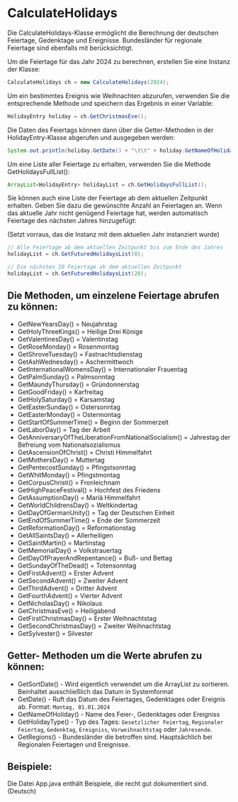 # CalculateHolidays

Die CalculateHolidays-Klasse ermöglicht die Berechnung der deutschen Feiertage, Gedenktage und Ereignisse. Bundesländer für regionale Feiertage sind ebenfalls mit berücksichtigt.

Um die Feiertage für das Jahr 2024 zu berechnen, erstellen Sie eine Instanz der Klasse:

```java
CalculateHolidays ch = new CalculateHolidays(2024);
```

Um ein bestimmtes Ereignis wie Weihnachten abzurufen, verwenden Sie die entsprechende Methode und speichern das Ergebnis in einer Variable:

```java
HolidayEntry holiday = ch.GetChristmasEve();
```

Die Daten des Feiertags können dann über die Getter-Methoden in der HolidayEntry-Klasse abgerufen und ausgegeben werden:

```java
System.out.println(holiday.GetDate() + "\t\t" + holiday.GetNameOfHoliday() + "\t\t" + holiday.GetHolidayType());
```

Um eine Liste aller Feiertage zu erhalten, verwenden Sie die Methode GetHolidaysFullList():

```java
ArrayList<HolidayEntry> holidayList = ch.GetHolidaysFullList();
```

Sie können auch eine Liste der Feiertage ab dem aktuellen Zeitpunkt erhalten. Geben Sie dazu die gewünschte Anzahl an Feiertagen an. Wenn das aktuelle Jahr nicht genügend Feiertage hat, werden automatisch Feiertage des nächsten Jahres hinzugefügt:

(Setzt vorraus, das die Instanz mit dem aktuellen Jahr instanziert wurde)

```java
// Alle Feiertage ab dem aktuellen Zeitpunkt bis zum Ende des Jahres
holidayList = ch.GetFuturedHolidaysList(0);

// Die nächsten 20 Feiertage ab dem aktuellen Zeitpunkt
holidayList = ch.GetFuturedHolidaysList(20);
```

## Die Methoden, um einzelene Feiertage abrufen zu können:

- GetNewYearsDay() = Neujahrstag
- GetHolyThreeKings() = Heilige Drei Könige
- GetValentinesDay() = Valentinstag
- GetRoseMonday() = Rosenmontag
- GetShroveTuesday() = Fastnachtsdienstag
- GetAshWednesday() = Aschermittwoch
- GetInternationalWomensDay() = Internationaler Frauentag
- GetPalmSunday() = Palmsonntag
- GetMaundyThursday() = Gründonnerstag
- GetGoodFriday() = Karfreitag
- GetHolySaturday() = Karsamstag
- GetEasterSunday() = Ostersonntag
- GetEasterMonday() = Ostermontag
- GetStartOfSummerTime() = Beginn der Sommerzeit
- GetLaborDay() = Tag der Arbeit
- GetAnniversaryOfTheLiberationFromNationalSocialism() = Jahrestag der Befreiung vom Nationalsozialismus
- GetAscensionOfChrist() = Christi Himmelfahrt
- GetMothersDay() = Muttertag
- GetPentecostSunday() = Pfingstsonntag
- GetWhitMonday() = Pfingstmontag
- GetCorpusChristi() = Fronleichnam
- GetHighPeaceFestival() = Hochfest des Friedens
- GetAssumptionDay() = Mariä Himmelfahrt
- GetWorldChildrensDay() = Weltkindertag
- GetDayOfGermanUnity() = Tag der Deutschen Einheit
- GetEndOfSummerTime() = Ende der Sommerzeit
- GetReformationDay() = Reformationstag
- GetAllSaintsDay() = Allerheiligen
- GetSaintMartin() = Martinstag
- GetMemorialDay() = Volkstrauertag
- GetDayOfPrayerAndRepentance() = Buß- und Bettag
- GetSundayOfTheDead() = Totensonntag
- GetFirstAdvent() = Erster Advent
- GetSecondAdvent() = Zweiter Advent
- GetThirdAdvent() = Dritter Advent
- GetFourthAdvent() = Vierter Advent
- GetNicholasDay() = Nikolaus
- GetChristmasEve() = Heiligabend
- GetFirstChristmasDay() = Erster Weihnachtstag
- GetSecondChristmasDay() = Zweiter Weihnachtstag
- GetSylvester() = Silvester

## Getter- Methoden um die Werte abrufen zu können:

- GetSortDate()       - Wird eigentlich verwendet um die ArrayList zu sortieren. Beinhaltet ausschließlich das Datum in Systemformat
- GetDate()           - Ruft das Datum des Feiertages, Gedenktages oder Ereignis ab. Format: ``Montag, 01.01.2024``
- GetNameOfHoliday()  - Name des Feier-, Gedenktages oder Ereigniss
- GetHolidayType()    - Typ des Tages: `Gesetzlicher Feiertag`, `Regionaler Feiertag`, `Gedenktag`, `Ereigniss`, `Vorweihnachtstag` oder `Jahresende`.
- GetRegions()        - Bundesländer die betroffen sind. Hauptsächlich bei Regionalen Feiertagen und Ereignisse.

## Beispiele:

Die Datei App.java enthält Beispiele, die recht gut dokumentiert sind. (Deutsch)